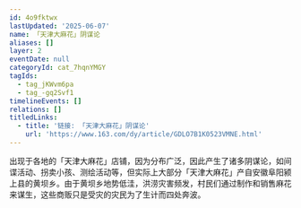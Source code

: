 ```yaml
---
id: 4o9fktwx
lastUpdated: '2025-06-07'
name: 「天津大麻花」阴谋论
aliases: []
layer: 2
eventDate: null
categoryId: cat_7hqnYMGY
tagIds:
  - tag_jKWvm6pa
  - tag_-gq2Svf1
timelineEvents: []
relations: []
titledLinks:
  - title: '链接: 「天津大麻花」阴谋论'
    url: 'https://www.163.com/dy/article/GDLO7B1K0523VMNE.html'
---
```

出现于各地的「天津大麻花」店铺，因为分布广泛，因此产生了诸多阴谋论，如间谍活动、拐卖小孩、测绘活动等，但实际上大部分「天津大麻花」产自安徽阜阳颍上县的黄坝乡。由于黄坝乡地势低洼，洪涝灾害频发，村民们通过制作和销售麻花来谋生，这些商贩只是受灾的灾民为了生计而四处奔波。
